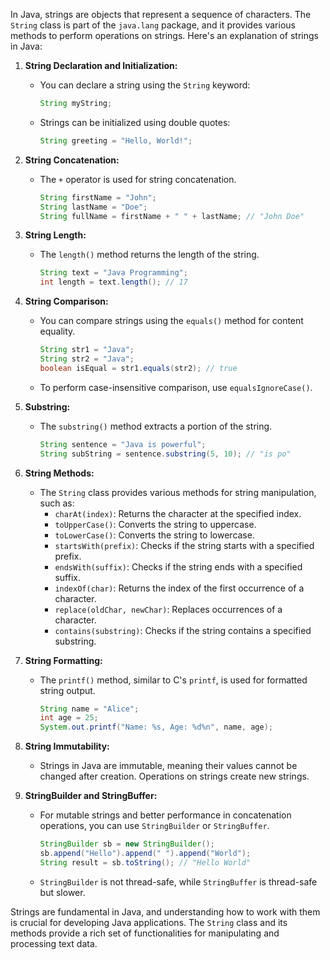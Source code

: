 In Java, strings are objects that represent a sequence of characters. The `String` class is part of the `java.lang` package, and it provides various methods to perform operations on strings. Here's an explanation of strings in Java:

1. **String Declaration and Initialization:**
   - You can declare a string using the `String` keyword:
     ```java
     String myString;
     ```
   - Strings can be initialized using double quotes:
     ```java
     String greeting = "Hello, World!";
     ```

2. **String Concatenation:**
   - The `+` operator is used for string concatenation.
     ```java
     String firstName = "John";
     String lastName = "Doe";
     String fullName = firstName + " " + lastName; // "John Doe"
     ```

3. **String Length:**
   - The `length()` method returns the length of the string.
     ```java
     String text = "Java Programming";
     int length = text.length(); // 17
     ```

4. **String Comparison:**
   - You can compare strings using the `equals()` method for content equality.
     ```java
     String str1 = "Java";
     String str2 = "Java";
     boolean isEqual = str1.equals(str2); // true
     ```
   - To perform case-insensitive comparison, use `equalsIgnoreCase()`.

5. **Substring:**
   - The `substring()` method extracts a portion of the string.
     ```java
     String sentence = "Java is powerful";
     String subString = sentence.substring(5, 10); // "is po"
     ```

6. **String Methods:**
   - The `String` class provides various methods for string manipulation, such as:
     - `charAt(index)`: Returns the character at the specified index.
     - `toUpperCase()`: Converts the string to uppercase.
     - `toLowerCase()`: Converts the string to lowercase.
     - `startsWith(prefix)`: Checks if the string starts with a specified prefix.
     - `endsWith(suffix)`: Checks if the string ends with a specified suffix.
     - `indexOf(char)`: Returns the index of the first occurrence of a character.
     - `replace(oldChar, newChar)`: Replaces occurrences of a character.
     - `contains(substring)`: Checks if the string contains a specified substring.

7. **String Formatting:**
   - The `printf()` method, similar to C's `printf`, is used for formatted string output.
     ```java
     String name = "Alice";
     int age = 25;
     System.out.printf("Name: %s, Age: %d%n", name, age);
     ```

8. **String Immutability:**
   - Strings in Java are immutable, meaning their values cannot be changed after creation. Operations on strings create new strings.

9. **StringBuilder and StringBuffer:**
   - For mutable strings and better performance in concatenation operations, you can use `StringBuilder` or `StringBuffer`.

     ```java
     StringBuilder sb = new StringBuilder();
     sb.append("Hello").append(" ").append("World");
     String result = sb.toString(); // "Hello World"
     ```

   - `StringBuilder` is not thread-safe, while `StringBuffer` is thread-safe but slower.

Strings are fundamental in Java, and understanding how to work with them is crucial for developing Java applications. The `String` class and its methods provide a rich set of functionalities for manipulating and processing text data.